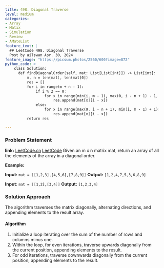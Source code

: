 ```yaml
---
title: 498. Diagonal Traverse
level: medium
categories:
- Array
- Matix
- Simulation
- Review
- AMateList
feature_text: |
  ## LeetCode 498. Diagonal Traverse
  Post by ailswan Apr. 30, 2024
feature_image: "https://picsum.photos/2560/600?image=872"
python_code: >
    class Solution:
      def findDiagonalOrder(self, mat: List[List[int]]) -> List[int]:
          m, n = len(mat), len(mat[0])
          res = []
          for i in range(m + n - 1):
              if i % 2 == 0:
                  for x in range(min(i, m - 1), max(0, i - n + 1) - 1, -1):
                      res.append(mat[x][i - x])
              else:
                  for x in range(max(0, i - n + 1), min(i, m - 1) + 1):
                      res.append(mat[x][i - x])
          return res

---
```


### Problem Statement
**link:**
[LeetCode.cn](https://leetcode.cn/problems/diagonal-traverse/)
[LeetCode](https://leetcode.com/diagonal-traverse/)
Given an m x n matrix mat, return an array of all the elements of the array in a diagonal order.

**Example:**

**Input:** `mat = [[1,2,3],[4,5,6],[7,8,9]]`
**Output:** `[1,2,4,7,5,3,6,8,9]`

**Input:** `mat = [[1,2],[3,4]]`
**Output:** `[1,2,3,4]`
 
 
### Solution Approach

The algorithm traverses the matrix diagonally, alternating directions, and appending elements to the result array.

#### Algorithm
1. Initialize a loop iterating over the sum of the number of rows and columns minus one.
2. Within the loop, for even iterations, traverse upwards diagonally from the current position, appending elements to the result.
3. For odd iterations, traverse downwards diagonally from the current position, appending elements to the result.